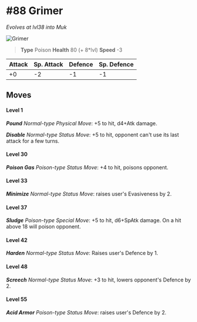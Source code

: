 # #88 Grimer
*Evolves at lvl38 into Muk*

![Grimer](https://img.pokemondb.net/sprites/home/normal/1x/grimer.png)

> **Type** Poison
> **Health** 80 (+ 8\*lvl)
> **Speed** -3

| Attack | Sp. Attack | Defence | Sp. Defence |
| ------ | ---------- | ------- | ----------- |
| +0 | -2 | -1 | -1 |

## Moves
#### Level 1

***Pound** Normal-type Physical Move*: +5 to hit, d4+Atk damage. 

***Disable** Normal-type Status Move*: +5 to hit, opponent can't use its last attack for a few turns.
#### Level 30

***Poison Gas** Poison-type Status Move*: +4 to hit, poisons opponent.
#### Level 33

***Minimize** Normal-type Status Move*: raises user's Evasiveness by 2.
#### Level 37

***Sludge** Poison-type Special Move*: +5 to hit, d6+SpAtk damage. On a hit above 18 will poison opponent.
#### Level 42

***Harden** Normal-type Status Move*: Raises user's Defence by 1.
#### Level 48

***Screech** Normal-type Status Move*: +3 to hit, lowers opponent's Defence by 2.
#### Level 55

***Acid Armor** Poison-type Status Move*: raises user's Defence by 2.


